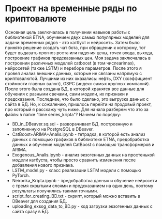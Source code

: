 # Проект на временные ряды по криптовалюте

Основная цель заключалась в получении навыков работы с библиотекой ETNA, обучением двух самых популярных моделей для задачи временных рядов - это катбуст и нейросеть. Затем было принято решение создать чат бота, при обращении к которому, тот будет выдавать прогноз роста или падения цены, точек входа, выхода, построение графиков предсказанных цен. Моя задача заключалась в построении различных моделей catboost (в том числеarimax), нейросетей (также LSTM) и переборе параметров. После этого я провел анализ внешних данных, которые не связаны напрямую с криптовалютой. Лучшими из них оказались: нефть, DXY (коэффициент стоймости главных валют), GSPC (индекс самых крупных компаний). После этого была создана БД, в которой хранятся все данные для обучения с разными свечами, сами модели, их признаки и предсказания. Последнее, что было сделано, это выгрузка данных с сайта в БД. Но, к сожалению, пришлось перейти на продовый проект, про который я расскажу чуть ниже. Для начала разберем что это за файлы в папке "time series_kripta"? Начнем по порядку:

* BD_in_DBeaver.sq.sql - разворачивает БД, построенную и заполненную на PostgreSQL в DBeaver.  
* CatBoost+ARIMA+Analis.ipynb - тетрадка, в которой есть анализ данных с помощью графиков в библиотеке ETNA, предобработка данных и обучение моделей CatBoost с помощью трансформеров и ARIMA.  
* Exogenous_Analis.ipynb - анализ экзогенных данных на простенькой модели катбуста, чтобы просто сравнить изменения после добавления нового признака.  
* LSTM_model.py - класс реализации LSTM модели с помощью PyTorch.  
* Neironka_Kripta.ipynb - предобработка данных и обучение нейросети с тремя скрытыми слоями и предсказанием на один день, поэтому результаты получились такими точными.  
* script_for_creating_BD.txt - скрипт, который можно вставить в DBeaver для создания БД.  
* uploading_exsog_data_to_BD.py - код загрузки экзогенных данных с сайта сразу в БД.